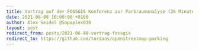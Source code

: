 ```yaml
---
title: Vortrag auf der FOSSGIS Konferenz zur Parkraumanalyse (26 Minuten)
date: 2021-06-08 16:00:00 +0100
author: Alex Seidel @Supaplex030
layout: post
redirect_from: posts/2021-06-08-vortrag-fossgis
redirect_to: https://github.com/tordans/openstreetmap-parking
---
```

